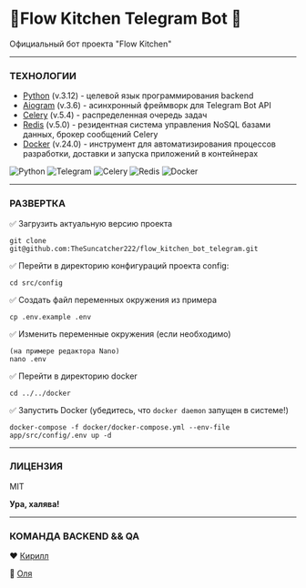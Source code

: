 # __🕺Flow Kitchen Telegram Bot 💃__

Официальный бот проекта "Flow Kitchen"

___

### ТЕХНОЛОГИИ

- [Python] (v.3.12) - целевой язык программирования backend
- [Aiogram] (v.3.6) - асинхронный фреймворк для Telegram Bot API
- [Celery] (v.5.4) - распределенная очередь задач
- [Redis] (v.5.0) - резидентная система управления NoSQL базами данных, брокер сообщений Celery
- [Docker] (v.24.0) - инструмент для автоматизирования процессов разработки, доставки и запуска приложений в контейнерах

![Python](https://img.shields.io/badge/python-3670A0?style=for-the-badge&logo=python&logoColor=ffdd54)
![Telegram](https://img.shields.io/badge/Telegram-2CA5E0?style=for-the-badge&logo=telegram&logoColor=white)
![Celery](https://a11ybadges.com/badge?logo=celery)
![Redis](https://img.shields.io/badge/redis-%23DD0031.svg?style=for-the-badge&logo=redis&logoColor=white)
![Docker](https://img.shields.io/badge/docker-%230db7ed.svg?style=for-the-badge&logo=docker&logoColor=white)

[Python]: <https://www.python.org/>
[Aiogram]: <https://aiogram.dev/>
[Celery]: <https://docs.celeryq.dev/en/stable/>
[Redis]: <https://redis.io/>
[Docker]: <https://www.docker.com/>

___

### РАЗВЕРТКА

✅ Загрузить актуальную версию проекта

```
git clone git@github.com:TheSuncatcher222/flow_kitchen_bot_telegram.git
```

✅ Перейти в директорию конфигураций проекта config:

```
cd src/config
```

✅ Создать файл переменных окружения из примера

```
cp .env.example .env
```

✅ Изменить переменные окружения (если необходимо)

```
(на примере редактора Nano)
nano .env
```

✅ Перейти в директорию docker

```
cd ../../docker
```

✅ Запустить Docker (убедитесь, что `docker daemon` запущен в системе!)

```
docker-compose -f docker/docker-compose.yml --env-file app/src/config/.env up -d
```

___

### ЛИЦЕНЗИЯ

MIT

**Ура, халява!**

___

### КОМАНДА BACKEND && QA

❤️ [Кирилл](https://github.com/TheSuncatcher222/)

🩷 [Оля](https://github.com/OlgaKopaeva/)
